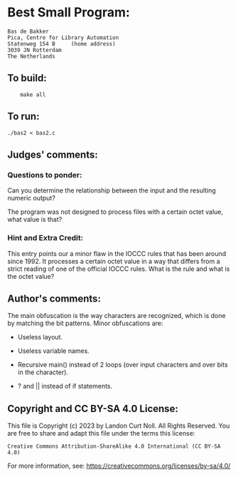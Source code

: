 # Best Small Program:

    Bas de Bakker
    Pica, Centre for Library Automation
    Statenweg 154 B     (home address)
    3039 JN Rotterdam
    The Netherlands

## To build:

        make all

## To run:

	./bas2 < bas2.c

## Judges' comments:

### Questions to ponder:

Can you determine the relationship between the input and the
resulting numeric output?

The program was not designed to process files with a certain
octet value, what value is that?

### Hint and Extra Credit:

This entry points our a minor flaw in the IOCCC rules that has
been around since 1992.  It processes a certain octet value in
a way that differs from a strict reading of one of the
official IOCCC rules.  What is the rule and what is the octet
value?

## Author's comments:

The main obfuscation is the way characters are recognized, which is
done by matching the bit patterns.  Minor obfuscations are:

- Useless layout.

- Useless variable names.

- Recursive main() instead of 2 loops (over input characters and over bits in
the character).

- ? and || instead of if statements.

## Copyright and CC BY-SA 4.0 License:

This file is Copyright (c) 2023 by Landon Curt Noll.  All Rights Reserved.
You are free to share and adapt this file under the terms this license:

    Creative Commons Attribution-ShareAlike 4.0 International (CC BY-SA 4.0)

For more information, see: https://creativecommons.org/licenses/by-sa/4.0/

